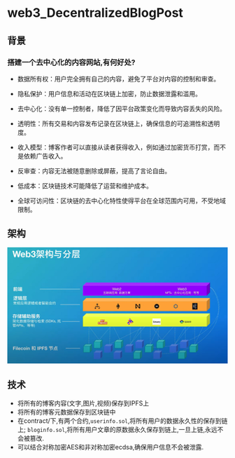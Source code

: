 # web3_DecentralizedBlogPost

## 背景
### 搭建一个去中心化的内容网站,有何好处?
* 数据所有权：用户完全拥有自己的内容，避免了平台对内容的控制和审查。

* 隐私保护：用户信息和活动在区块链上加密，防止数据泄露和滥用。

* 去中心化：没有单一控制者，降低了因平台政策变化而导致内容丢失的风险。

* 透明性：所有交易和内容发布记录在区块链上，确保信息的可追溯性和透明度。

* 收入模型：博客作者可以直接从读者获得收入，例如通过加密货币打赏，而不是依赖广告收入。

* 反审查：内容无法被随意删除或屏蔽，提高了言论自由。

* 低成本：区块链技术可能降低了运营和维护成本。

* 全球可访问性：区块链的去中心化特性使得平台在全球范围内可用，不受地域限制。

## 架构
![1](https://github.com/superbayes/web3_DecentralizedBlogPost/blob/main/others/chrome_YEV9btYRBv.jpg)

## 技术
* 将所有的博客内容(文字,图片,视频)保存到IPFS上
* 将所有的博客元数据保存到区块链中
* 在contract/下,有两个合约,`userinfo.sol`,将所有用户的数据永久性的保存到链上; `bloginfo.sol`,将所有用户文章的原数据永久保存到链上,一旦上链,永远不会被篡改.
* 可以结合对称加密AES和非对称加密ecdsa,确保用户信息不会被泄露.
